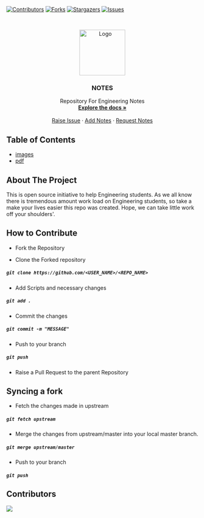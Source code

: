 [![Contributors][contributors-shield]][contributors-url]
[![Forks][forks-shield]][forks-url]
[![Stargazers][stars-shield]][stars-url]
[![Issues][issues-shield]][issues-url]

<!-- PROJECT LOGO -->
<br />
<p align="center">
  <a href="https://github.com/tewarig/section-f">
    <img src="https://sritutorials.com/wp-content/uploads/2020/01/How-to-transfer-Sticky-Notes-from-Windows-7-to-Windows-10.jpg" alt="Logo" width="120" height="120">
  </a>

  <h3 align="center">NOTES</h3>

  <p align="center">
    Repository For Engineering Notes
    <br />
    <a href="https://github.com/tewarig/section-f"><strong>Explore the docs »</strong></a>
    <br />
    <br />
    <a href="https://github.com/tewarig/section-f/issues">Raise Issue</a>
    ·
    <a href="https://github.com/tewarig/section-f/pulls">Add Notes</a>
    ·
    <a href="https://github.com/tewarig/section-f/issues">Request Notes</a>
  </p>
</p>

<!-- TABLE OF CONTENTS -->

## Table of Contents

- [images](https://github.com/tewarig/section-f/tree/master/images)
- [pdf](https://github.com/tewarig/section-f/tree/master/pdf)

<!-- ABOUT THE PROJECT -->

## About The Project

This is open source initiative to help Engineering students. As we all know there is tremendous amount work load on Engineering students, so take a make your lives easier this repo was created. Hope, we can take little work off your shoulders'.

## How to Contribute

- Fork the Repository

- Clone the Forked repository

##### `git clone https://github.com/<USER_NAME>/<REPO_NAME>`

- Add Scripts and necessary changes

##### `git add .`

- Commit the changes

##### `git commit -m "MESSAGE"`

- Push to your branch

##### `git push`

- Raise a Pull Request to the parent Repository

## Syncing a fork

- Fetch the changes made in upstream

##### `git fetch upstream`

- Merge the changes from upstream/master into your local master branch.

##### `git merge upstream/master`

- Push to your branch

##### `git push`

## Contributors

[![](https://opencollective.com/html-react-parser/contributors.svg?width=890&button=false)](https://github.com/tewarig/Engineering-notes/graphs/contributors)

[contributors-shield]: https://img.shields.io/github/contributors/tewarig/section-f?color=orange
[contributors-url]: https://github.com/tewarig/section-f/graphs/contributors
[forks-shield]: https://img.shields.io/github/forks/tewarig/section-f?color=blue&style=flat-square
[forks-url]: https://github.com/tewarig/section-f/network/members
[stars-shield]: https://img.shields.io/github/stars/tewarig/section-f?color=brightgreen&style=flat-square
[stars-url]: https://github.com/tewarig/section-f/stargazers
[issues-shield]: https://img.shields.io/github/issues/tewarig/section-f?style=flat-square
[issues-url]: https://github.com/tewarig/section-f/issues
